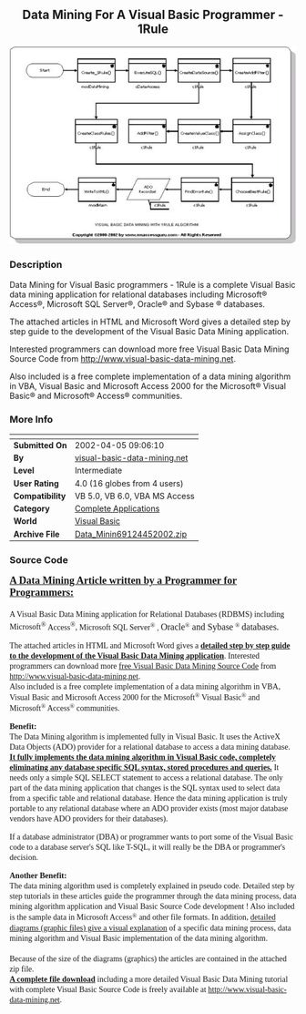 ﻿<div align="center">

## Data Mining For A Visual Basic Programmer \- 1Rule

<img src="PIC200245141212649.jpg">
</div>

### Description

Data Mining for Visual Basic programmers - 1Rule is a complete Visual Basic data mining application for relational databases including Microsoft® Access®, Microsoft SQL Server®, Oracle® and Sybase ® databases.

The attached articles in HTML and Microsoft Word gives a detailed step by step guide to the development of the Visual Basic Data Mining application.

Interested programmers can download more free Visual Basic Data Mining Source Code from http://www.visual-basic-data-mining.net.

Also included is a free complete implementation of a data mining algorithm in VBA, Visual Basic and Microsoft Access 2000 for the Microsoft® Visual Basic® and Microsoft® Access® communities.
 
### More Info
 


<span>             |<span>
---                |---
**Submitted On**   |2002-04-05 09:06:10
**By**             |[visual\-basic\-data\-mining\.net](https://github.com/Planet-Source-Code/PSCIndex/blob/master/ByAuthor/visual-basic-data-mining-net.md)
**Level**          |Intermediate
**User Rating**    |4.0 (16 globes from 4 users)
**Compatibility**  |VB 5\.0, VB 6\.0, VBA MS Access
**Category**       |[Complete Applications](https://github.com/Planet-Source-Code/PSCIndex/blob/master/ByCategory/complete-applications__1-27.md)
**World**          |[Visual Basic](https://github.com/Planet-Source-Code/PSCIndex/blob/master/ByWorld/visual-basic.md)
**Archive File**   |[Data\_Minin69124452002\.zip](https://github.com/Planet-Source-Code/visual-basic-data-mining-net-data-mining-for-a-visual-basic-programmer-1rule__1-33477/archive/master.zip)





### Source Code

<html>
<head>
<meta http-equiv="Content-Type" content="text/html; charset=windows-1252">
<meta name="GENERATOR" content="Microsoft FrontPage 4.0">
<meta name="Keywords" content="Visual Basic Data Mining, Free Data Mining Source Code, Microsoft Access Data Mining, Data Mining Article, Data Mining Tutorial, Data Mining Algorithm, Data Mining Source Code, Free Visual Basic Data Mining Source Code">
<meta name="ProgId" content="FrontPage.Editor.Document">
<title>Free Visual Basic Data Mining Source Code , Application and Article</title>
</head>
<body>
<p><font face="Tahoma"><b><u><font size="4">A Data Mining Article written by a Programmer for Programmers:</font></u></b><br>
<br>
A Visual Basic Data Mining application for Relational Databases (RDBMS)
including Microsoft<span style="mso-bidi-font-size: 12.0pt; mso-fareast-font-family: Times New Roman; mso-ansi-language: EN-US; mso-fareast-language: EN-US; mso-bidi-language: AR-SA"><sup><span style="mso-bidi-font-size: 12.0pt">®<o:p>
</o:p>
</span></sup> Access<span style="mso-bidi-font-size: 12.0pt"><sup>®</sup>,
Microsoft SQL Server<span style="font-size:10.0pt;mso-bidi-font-size:12.0pt;
font-family:Tahoma"><sup>®</sup><span></o:p>
, </span><span><font size="3">Oracle</font><font size="2"><sup>®</sup></font><font size="3" face="Tahoma"><o:p>
</o:p>
 and Sybase<sup><o:p>
</sup></font><font size="2"><sup>®</sup> </font><font size="3" face="Tahoma"></o:p>
databases. </font></span></span></span></span></font></p>
<p><font face="Tahoma"><span>Th</span>e attached articles in HTML and Microsoft Word
gives a <b><u> detailed step by step guide to the development of the Visual Basic Data Mining
application</u></b>. Interested programmers can download more <u>free Visual Basic Data Mining Source
Code</u> from <a href="http://www.visual-basic-data-mining.net"> http://www.visual-basic-data-mining.net</a>.<br>
Also included is a free complete implementation of a data mining algorithm in VBA,
Visual Basic and Microsoft Access 2000 for the Microsoft<span style="mso-bidi-font-size: 12.0pt; mso-fareast-font-family: Times New Roman; mso-ansi-language: EN-US; mso-fareast-language: EN-US; mso-bidi-language: AR-SA"><span style="font-size: 10.0pt; mso-bidi-font-size: 12.0pt; font-family: Tahoma"><font size="2"><sup>®</sup></font></span></span>
Visual Basic<span style="mso-bidi-font-size: 12.0pt; mso-fareast-font-family: Times New Roman; mso-ansi-language: EN-US; mso-fareast-language: EN-US; mso-bidi-language: AR-SA"><span style="font-size: 10.0pt; mso-bidi-font-size: 12.0pt; font-family: Tahoma"><font size="2"><sup>®</sup></font></span></span>
and Microsoft<span style="mso-bidi-font-size: 12.0pt; mso-fareast-font-family: Times New Roman; mso-ansi-language: EN-US; mso-fareast-language: EN-US; mso-bidi-language: AR-SA"><span style="font-size: 10.0pt; mso-bidi-font-size: 12.0pt; font-family: Tahoma"><font size="2"><sup>®</sup></font></span></span>
Access<span style="mso-bidi-font-size: 12.0pt; mso-fareast-font-family: Times New Roman; mso-ansi-language: EN-US; mso-fareast-language: EN-US; mso-bidi-language: AR-SA"><span style="font-size: 10.0pt; mso-bidi-font-size: 12.0pt; font-family: Tahoma"><font size="2"><sup>®</sup></font></span></span>
communities.</font></p>
<p><font face="Tahoma"><b>Benefit:<br>
</b>The Data Mining algorithm is implemented fully in Visual Basic. It uses the
ActiveX Data Objects (ADO) provider for a relational database to access a data
mining database. <b><u>It fully implements the data mining algorithm in Visual
Basic code, completely eliminating any database specific SQL syntax,
stored procedures and queries.</u> </b>It needs only a simple SQL SELECT
statement to access a relational database. The only part of the data mining
application that changes is the SQL syntax used to select data from a specific
table and relational database. Hence the data mining application is truly
portable to any relational database where an ADO provider exists (most major
database vendors have ADO providers for their databases).</font></p>
<p><font face="Tahoma">If a database administrator (DBA) or programmer wants to
port some of the Visual Basic code to a database server's SQL like T-SQL, it
will really be the DBA or programmer's decision.</font></p>
<p><font face="Tahoma"><b>Another Benefit:</b><br>
The data mining algorithm used is completely explained in pseudo code. Detailed
step by step tutorials </font><font face="Tahoma">in these articles guide the
programmer through the data mining process, data mining algorithm application
and Visual Basic Source Code development ! Also included is the sample data in
Microsoft Access</font><font face="Tahoma"><span style="mso-bidi-font-size: 12.0pt; mso-fareast-font-family: Times New Roman; mso-ansi-language: EN-US; mso-fareast-language: EN-US; mso-bidi-language: AR-SA"><span style="font-size: 10.0pt; mso-bidi-font-size: 12.0pt; font-family: Tahoma"><font size="2"><sup>®</sup></font></span></span></font><font face="Tahoma">
and other file formats. In addition, <u>detailed diagrams (graphic files) give a
visual explanation</u> of a specific data mining process, data mining algorithm
and Visual Basic implementation of the data mining algorithm.</font><font face="Tahoma"><br>
<br>
Because of the size of the diagrams (graphics) the articles are contained in the attached
zip file.<br>
<b><u>A complete file download</u></b> including a more detailed Visual Basic Data Mining
tutorial with complete Visual Basic Source Code is freely available at <a href="http://www.visual-basic-data-mining.net">http://www.visual-basic-data-mining.net</a>.</font></p>
<p><font face="Tahoma"><br>
</font></p>
</body>
</html>

